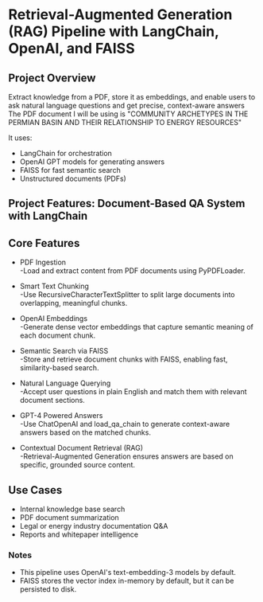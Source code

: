 # Retrieval-Augmented Generation (RAG) Pipeline with LangChain, OpenAI, and FAISS

## Project Overview

Extract knowledge from a PDF, store it as embeddings, and enable users to ask natural language questions and get precise, context-aware answers  
The PDF document I will be using is "COMMUNITY ARCHETYPES IN THE PERMIAN BASIN AND THEIR RELATIONSHIP TO ENERGY RESOURCES"

It uses:

- LangChain for orchestration
- OpenAI GPT models for generating answers
- FAISS for fast semantic search
- Unstructured documents (PDFs)

## Project Features: Document-Based QA System with LangChain
## Core Features
- PDF Ingestion  
-Load and extract content from PDF documents using PyPDFLoader.  

- Smart Text Chunking  
  -Use RecursiveCharacterTextSplitter to split large documents into overlapping, meaningful chunks.

- OpenAI Embeddings  
  -Generate dense vector embeddings that capture semantic meaning of each document chunk.

- Semantic Search via FAISS  
  -Store and retrieve document chunks with FAISS, enabling fast, similarity-based search.

- Natural Language Querying  
  -Accept user questions in plain English and match them with relevant document sections.

- GPT-4 Powered Answers    
  -Use ChatOpenAI and load_qa_chain to generate context-aware answers based on the matched chunks.

- Contextual Document Retrieval (RAG)  
  -Retrieval-Augmented Generation ensures answers are based on specific, grounded source content.

##  Use Cases

- Internal knowledge base search
- PDF document summarization
- Legal or energy industry documentation Q&A
- Reports and whitepaper intelligence

### Notes
- This pipeline uses OpenAI's text-embedding-3 models by default.
- FAISS stores the vector index in-memory by default, but it can be persisted to disk.
